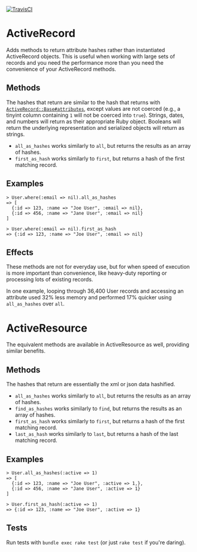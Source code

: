 [![TravisCI](https://secure.travis-ci.org/tstmedia/find_as_hashes.png "TravisCI")](http://travis-ci.org/tstmedia/find_as_hashes "Travis-CI FindAsHashes")

# ActiveRecord

Adds methods to return attribute hashes rather than instantiated
ActiveRecord objects. This is useful when working with large sets of
records and you need the performance more than you need the convenience
of your ActiveRecord methods.

## Methods

The hashes that return are similar to the hash that returns with
[`ActiveRecord::Base#attributes`][attrs_method], except values are not
coerced (e.g., a tinyint column containing `1` will not be coerced into
`true`). Strings, dates, and numbers will return as their appropriate
Ruby object. Booleans will return the underlying representation and
serialized objects will return as strings.

* `all_as_hashes` works similarly to `all`, but returns the results as
  an array of hashes.
* `first_as_hash` works similarly to `first`, but returns a hash of the
  first matching record.

[attrs_method]:http://api.rubyonrails.org/classes/ActiveRecord/Base.html#method-i-attributes

## Examples

    > User.where(:email => nil).all_as_hashes
    => [
      {:id => 123, :name => "Joe User", :email => nil},
      {:id => 456, :name => "Jane User", :email => nil}
    ]

    > User.where(:email => nil).first_as_hash
    => {:id => 123, :name => "Joe User", :email => nil}

## Effects

These methods are not for everyday use, but for when speed of execution
is more important than convenience, like heavy-duty reporting or
processing lots of existing records.

In one example, looping through 36,400 User records and accessing an
attribute used 32% less memory and performed 17% quicker using
`all_as_hashes` over `all`.

# ActiveResource

The equivalent methods are available in ActiveResource as well, providing
similar benefits.

## Methods

The hashes that return are essentially the xml or json data hashified.

* `all_as_hashes` works similarly to `all`, but returns the results as
  an array of hashes.
* `find_as_hashes` works similarly to `find`, but returns the results as
  an array of hashes.
* `first_as_hash` works similarly to `first`, but returns a hash of the
  first matching record.
* `last_as_hash` works similarly to `last`, but returns a hash of the
  last matching record.

## Examples

    > User.all_as_hashes(:active => 1)
    => [
      {:id => 123, :name => "Joe User", :active => 1,},
      {:id => 456, :name => "Jane User", :active => 1}
    ]

    > User.first_as_hash(:active => 1)
    => {:id => 123, :name => "Joe User", :active => 1}

## Tests

Run tests with `bundle exec rake test` (or just `rake test` if you're
daring).
